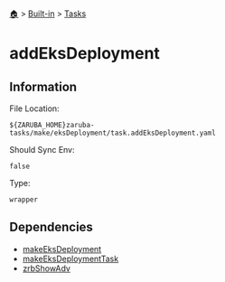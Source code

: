 <!--startTocHeader-->
[🏠](../../README.md) > [Built-in](../README.md) > [Tasks](README.md)
# addEksDeployment
<!--endTocHeader-->


## Information

File Location:

    ${ZARUBA_HOME}zaruba-tasks/make/eksDeployment/task.addEksDeployment.yaml

Should Sync Env:

    false

Type:

    wrapper


## Dependencies

- [makeEksDeployment](make-eks-deployment.md)
- [makeEksDeploymentTask](make-eks-deployment-task.md)
- [zrbShowAdv](zrb-show-adv.md)



<!--startTocSubtopic-->

<!--endTocSubtopic-->